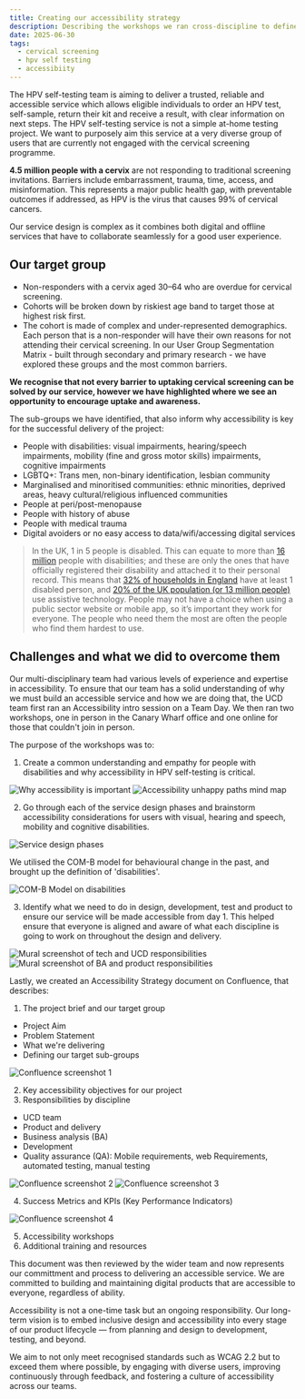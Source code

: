 ```yaml
---
title: Creating our accessibility strategy
description: Describing the workshops we ran cross-discipline to define our accessibility strategy and commitment  
date: 2025-06-30
tags:
  - cervical screening
  - hpv self testing
  - accessibiity 
---
```

 
The HPV self-testing team is aiming to deliver a trusted, reliable and accessible service which allows eligible individuals to order an HPV test, self-sample, return their kit and receive a result, with clear information on next steps. The HPV self-testing service is not a simple at-home testing project. We want to purposely aim this service at a very diverse group of users that are currently not engaged with the cervical screening programme.

**4.5 million people with a cervix** are not responding to traditional screening invitations. Barriers include embarrassment, trauma, time, access, and misinformation.​ This represents a major public health gap, with preventable outcomes if addressed, as HPV is the virus that causes 99% of cervical cancers.

Our service design is complex as it combines both digital and offline services that have to collaborate seamlessly for a good user experience. 

## Our target group

- Non-responders with a cervix aged 30–64 who are overdue for cervical screening.​
- Cohorts will be broken down by riskiest age band to target those at highest risk first.
- The cohort is made of complex and under-represented demographics. Each person that is a non-responder will have their own reasons for not attending their cervical screening. In our User Group Segmentation Matrix - built through secondary and primary research - we have explored these groups and the most common barriers.

**We recognise that not every barrier to uptaking cervical screening can be solved by our service, however we have highlighted where we see an opportunity to encourage uptake and awareness.**

The sub-groups we have identified, that also inform why accessibility is key for the successful delivery of the project:

- People with disabilities: visual impairments, hearing/speech impairments, mobility (fine and gross motor skills) impairments, cognitive impairments
- LGBTQ+: Trans men, non-binary identification, lesbian community
- Marginalised and minoritised communities: ethnic minorities, deprived areas, heavy cultural/religious influenced communities
- People at peri/post-menopause 
- People with history of abuse
- People with medical trauma 
- Digital avoiders or no easy access to data/wifi/accessing digital services

> In the UK, 1 in 5 people is disabled. This can equate to more than [16 million](https://commonslibrary.parliament.uk/research-briefings/cbp-9602/) people with disabilities; and these are only the ones that have officially registered their disability and attached it to their personal record. This means that [32% of households in England](https://nhsd-confluence.digital.nhs.uk/https:/business.scope.org.uk/article/accessibility-and-disability-facts-and-figure) have at least 1 disabled person, and [20% of the UK population (or 13 million people)](https://www.tpximpact.com/knowledge-hub/insights/what-is-assistive-technology) use assistive technology. People may not have a choice when using a public sector website or mobile app, so it’s important they work for everyone. The people who need them the most are often the people who find them hardest to use.


## Challenges and what we did to overcome them

Our multi-disciplinary team had various levels of experience and expertise in accessibility. To ensure that our team has a solid understanding of why we must build an accessible service and how we are doing that, the UCD team first ran an Accessibility intro session on a Team Day. We then ran two workshops, one in person in the Canary Wharf office and one online for those that couldn't join in person.

The purpose of the workshops was to:
1. Create a common understanding and empathy for people with disabilities and why accessibility in HPV self-testing is critical.

![Why accessibility is important](whyisimportant.png)
![Accessibility unhappy paths mind map](accessibilityunhappypaths.png)

2. Go through each of the service design phases and brainstorm accessibility considerations for users with visual, hearing and speech, mobility and cognitive disabilities.

![Service design phases](disabilitiesacrossjourney.png)

We utilised the COM-B model for behavioural change in the past, and brought up the definition of 'disabilities'.

![COM-B Model on disabilities](combmodelcapabilities.png)
 
3. Identify what we need to do in design, development, test and product to ensure our service will be made accessible from day 1. This helped ensure that everyone is aligned and aware of what each discipline is going to work on throughout the design and delivery.

![Mural screenshot of tech and UCD responsibilities](techanducd.png)
![Mural screenshot of BA and product responsibilities](baandproduct.png)

Lastly, we created an Accessibility Strategy document on Confluence, that describes:

1. The project brief and our target group
- Project Aim
- Problem Statement
- What we're delivering
- Defining our target sub-groups

![Confluence screenshot 1](confluence1.png)

2. Key accessibility objectives for our project
3. Responsibilities by discipline
- UCD team
- Product and delivery 
- Business analysis (BA)
- Development
- Quality assurance (QA): Mobile requirements, web Requirements, automated testing, manual testing

![Confluence screenshot 2](confluence2.png)
![Confluence screenshot 3](confluence3.png)

4. Success Metrics and KPIs (Key Performance Indicators)

![Confluence screenshot 4](confluence4.png)

5. Accessibility workshops
6. Additional training and resources



This document was then reviewed by the wider team and now represents our committment and process to delivering an accessible service. We are committed to building and maintaining digital products that are accessible to everyone, regardless of ability. 

Accessibility is not a one-time task but an ongoing responsibility. Our long-term vision is to embed inclusive design and accessibility into every stage of our product lifecycle — from planning and design to development, testing, and beyond. 

We aim to not only meet recognised standards such as WCAG 2.2 but to exceed them where possible, by engaging with diverse users, improving continuously through feedback, and fostering a culture of accessibility across our teams.






  




 

